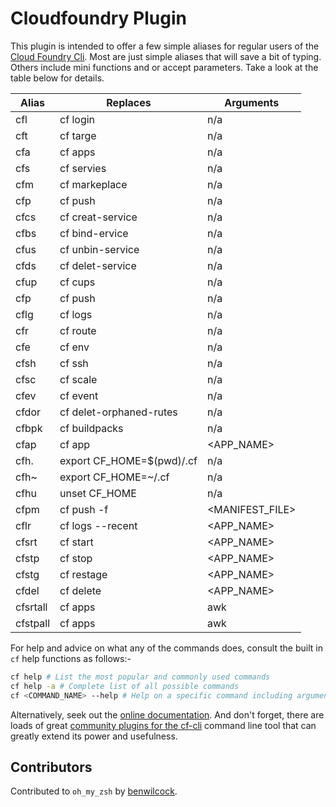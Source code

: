 # Cloudfoundry Plugin

This plugin is intended to offer a few simple aliases for regular users of the [Cloud Foundry Cli][1]. Most are just simple aliases that will save a bit of typing. Others include mini functions and or accept parameters. Take a look at the table below for details.

Alias | Replaces | Arguments
----- | -------- | ---------
cfl   | cf login                 | n/a 
cft   | cf targe                 | n/a 
cfa   | cf apps                  | n/a 
cfs   | cf servies               | n/a 
cfm   | cf markeplace            | n/a 
cfp   | cf push                  | n/a 
cfcs  | cf creat-service         | n/a 
cfbs  | cf bind-ervice           | n/a 
cfus  | cf unbin-service         | n/a 
cfds  | cf delet-service         | n/a 
cfup  | cf cups                  | n/a 
cfp   | cf push                  | n/a 
cflg  | cf logs                  | n/a 
cfr   | cf route                 | n/a 
cfe   | cf env                   | n/a 
cfsh  | cf ssh                   | n/a 
cfsc  | cf scale                 | n/a 
cfev  | cf event                 | n/a 
cfdor | cf delet-orphaned-rutes  | n/a 
cfbpk | cf buildpacks            | n/a 
cfap       | cf app                    | <APP_NAME>
cfh.       | export CF_HOME=$(pwd)/.cf | n/a
cfh~       | export CF_HOME=~/.cf      | n/a
cfhu       | unset CF_HOME             | n/a
cfpm       | cf push -f                | <MANIFEST_FILE>
cflr       | cf logs --recent          | <APP_NAME>
cfsrt      | cf start                  | <APP_NAME>
cfstp      | cf stop                   | <APP_NAME>
cfstg      | cf restage                | <APP_NAME>
cfdel      | cf delete                 | <APP_NAME>
cfsrtall   | cf apps | awk | '/stopped/ { system("cf start " $1)}'} | n/a
cfstpall   | cf apps | awk | '/started/ { system("cf stop " $1)}'} | n/a

For help and advice on what any of the commands does, consult the built in `cf` help functions as follows:-

```bash
cf help # List the most popular and commonly used commands
cf help -a # Complete list of all possible commands
cf <COMMAND_NAME> --help # Help on a specific command including arguments and examples
```

Alternatively, seek out the [online documentation][3]. And don't forget, there are loads of great [community plugins for the cf-cli][4] command line tool that can greatly extend its power and usefulness.

## Contributors

Contributed to `oh_my_zsh` by [benwilcock][2].  

[1]: https://docs.cloudfoundry.org/cf-cli/install-go-cli.html
[2]: https://github.com/benwilcock
[3]: https://docs.cloudfoundry.org/cf-cli/getting-started.html
[4]: https://plugins.cloudfoundry.org/
